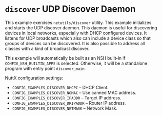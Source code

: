 # `discover` UDP Discover Daemon

This example exercises `netutils/discover` utility. This example
initializes and starts the UDP discover daemon. This daemon is useful
for discovering devices in local networks, especially with DHCP
configured devices. It listens for UDP broadcasts which also can include
a device class so that groups of devices can be discovered. It is also
possible to address all classes with a kind of broadcast discover.

This example will automatically be built as an NSH built-in if
`CONFIG_NSH_BUILTIN_APPS` is selected. Otherwise, it will be a
standalone program with entry point `discover_main`.

NuttX configuration settings:

  - `CONFIG_EXAMPLES_DISCOVER_DHCPC` – DHCP Client.
  - `CONFIG_EXAMPLES_DISCOVER_NOMAC` – Use canned MAC address.
  - `CONFIG_EXAMPLES_DISCOVER_IPADDR` – Target IP address.
  - `CONFIG_EXAMPLES_DISCOVER_DRIPADDR` – Router IP address.
  - `CONFIG_EXAMPLES_DISCOVER_NETMASK` – Network Mask.
